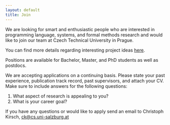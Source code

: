```yaml
---
layout: default
title: Join
---
```


We are looking for smart and enthusiastic people who are interested in programming language, systems, and formal methods research and would like to join our team at Czech Technical University in Prague.

You can find more details regarding interesting project ideas [here](https://prl-prg.github.io/student-projects.html).

Positions are available for Bachelor, Master, and PhD students as well as postdocs.

We are accepting applications on a continuing basis. Please state your past experience, publication track record, past supervisors, and attach your CV. Make sure to include answers for the following questions:

1. What aspect of research is appealing to you?
1. What is your career goal?

If you have any questions or would like to apply send an email to Christoph Kirsch, [ck@cs.uni-salzburg.at](mailto:ck@cs.uni-salzburg.at)
